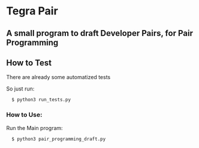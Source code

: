 Tegra Pair
==========

## A small program to draft Developer Pairs, for Pair Programming

## How to Test

There are already some automatized tests

So just run:
```
  $ python3 run_tests.py
```

### How to Use:

Run the Main program:

```
  $ python3 pair_programming_draft.py
```
